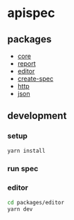 # apispec

## packages

- [core](./packages/core/README.md)
- [report](./packages/report/README.md)
- [editor](./packages/editor/README.md)
- [create-spec](./packages/create-spec/README.md)
- [http](./packages/http/README.md)
- [json](./packages/json/README.md)

## development

### setup

```sh
yarn install
```

### run spec

### editor

```sh
cd packages/editor
yarn dev
```
  